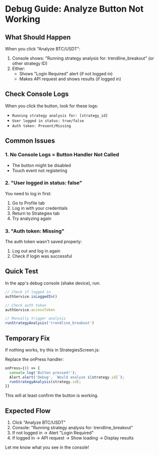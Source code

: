 # Debug Guide: Analyze Button Not Working

## What Should Happen
When you click "Analyze BTC/USDT":
1. Console shows: "Running strategy analysis for: trendline_breakout" (or other strategy ID)
2. Either:
   - Shows "Login Required" alert (if not logged in)
   - Makes API request and shows results (if logged in)

## Check Console Logs
When you click the button, look for these logs:
- `Running strategy analysis for: [strategy_id]`
- `User logged in status: true/false`
- `Auth token: Present/Missing`

## Common Issues

### 1. **No Console Logs = Button Handler Not Called**
- The button might be disabled
- Touch event not registering

### 2. **"User logged in status: false"**
You need to log in first:
1. Go to Profile tab
2. Log in with your credentials
3. Return to Strategies tab
4. Try analyzing again

### 3. **"Auth token: Missing"**
The auth token wasn't saved properly:
1. Log out and log in again
2. Check if login was successful

## Quick Test
In the app's debug console (shake device), run:
```javascript
// Check if logged in
authService.isLoggedIn()

// Check auth token
authService.accessToken

// Manually trigger analysis
runStrategyAnalysis('trendline_breakout')
```

## Temporary Fix
If nothing works, try this in StrategiesScreen.js:

Replace the onPress handler:
```javascript
onPress={() => {
  console.log('Button pressed!');
  Alert.alert('Debug', `Would analyze ${strategy.id}`);
  runStrategyAnalysis(strategy.id);
}}
```

This will at least confirm the button is working.

## Expected Flow
1. Click "Analyze BTC/USDT"
2. Console: "Running strategy analysis for: trendline_breakout"
3. If not logged in → Alert "Login Required"
4. If logged in → API request → Show loading → Display results

Let me know what you see in the console!